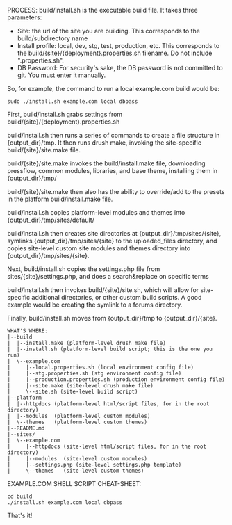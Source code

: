 PROCESS:
build/install.sh is the executable build file.  It takes three parameters:

* Site: the url of the site you are building. This corresponds to the build/subdirectory name
* Install profile: local, dev, stg, test, production, etc.  This corresponds to the build/{site}/{deployment}.properties.sh filename.  Do not include ".properties.sh".
* DB Password: For security's sake, the DB password is not committed to git. You must enter it manually.
  
So, for example, the command to run a local example.com build would be:

    sudo ./install.sh example.com local dbpass

First, build/install.sh grabs settings from build/{site}/{deployment}.properties.sh

build/install.sh then runs a series of commands to create a file structure in {output_dir}/tmp.  It then runs drush make, invoking the site-specific build/{site}/site.make file.

build/{site}/site.make invokes the build/install.make file, downloading pressflow, common modules, libraries, and base theme, installing them in {output_dir}/tmp/

build/{site}/site.make then also has the ability to override/add to the presets in the platform build/install.make file.

build/install.sh copies platform-level modules and themes into {output_dir}/tmp/sites/default/

build/install.sh then creates site directories at {output_dir}/tmp/sites/{site}, symlinks {output_dir}/tmp/sites/{site} to the uploaded_files directory, and copies site-level custom site modules and themes directory into {output_dir}/tmp/sites/{site}.

Next, build/install.sh copies the settings.php file from sites/{site}/settings.php, and does a search&replace on specific terms 

build/install.sh then invokes build/{site}/site.sh, which will allow for site-specific additional directories, or other custom build scripts.  A good example would be creating the symlink to a forums directory.

Finally, build/install.sh moves from {output_dir}/tmp to {output_dir}/{site}.


````
WHAT'S WHERE:
|--build
|  |--install.make (platform-level drush make file)
|  |--install.sh (platform-level build script; this is the one you run)
|  \--example.com
|     |--local.properties.sh (local environment config file)
|     |--stg.properties.sh (stg environment config file)
|     |--production.properties.sh (production environment config file)
|     |--site.make (site-level drush make file)
|     \--site.sh (site-level build script)
|--platform
|  |--httpdocs (platform-level html/script files, for in the root directory)
|  |--modules  (platform-level custom modules)
|  \--themes   (platform-level custom themes)
|--README.md
|--sites/
|  \--example.com
|     |--httpdocs (site-level html/script files, for in the root directory)
|     |--modules  (site-level custom modules)
|     |--settings.php (site-level settings.php template)
|     \--themes   (site-level custom themes)
````


EXAMPLE.COM SHELL SCRIPT CHEAT-SHEET:
````
cd build
./install.sh example.com local dbpass
````
That's it!